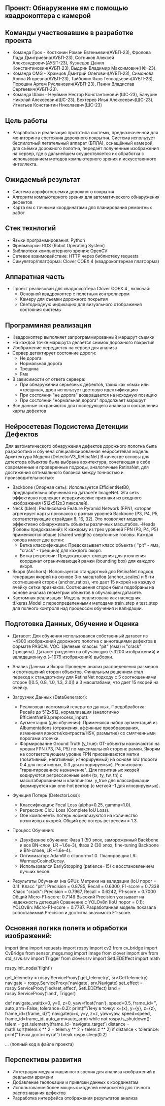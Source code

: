 ## Проект: Обнаружение ям с помощью квадрокоптера с камерой

## Команды участвовавшие в разработке проекта
- Команда Грок - Костюнин Роман Евгеньевич(АУБП-23), Фролова Лада Дмитриевна(АУБП-23), Сотников Алексей Александрович(АУБП-23), Кузнецов Данил Константинович(АУБП-23), Выдрин Владимир Максимович(НФ-23).
- Команда OMG - Храмцов Дмитрий Олегович(АУБП-23), Симонова Арина Игоревна(АУБП-23), Тайболин Яков Геннадьевич(АУБП-23), Порошин Артем Русланович(АУБП-23),  Панин Владислав Сергеевич(АУБП-23).
- Команда Шахи - Неуймин Нестор Константинович(ШС-23),  Бачурин Николай Алексеевич(ШС-23), Бехтерев Илья Алексеевич(ШС-23), Игнатьев Константин Николаевич(ШС-23)

## Цель работы  
- Разработка и реализация прототипа системы, предназначенной для мониторинга состояния дорожного покрытия. Система использует беспилотный летательный аппарат (БПЛА), оснащённый камерой, для съёмки дорожного полотна, передаёт полученные изображения на сервер, где в дальнейшем осуществляется их обработка с использованием методов компьютерного зрения и искусственного интеллекта.

## Ожидаемый результат  
- Система аэрофотосъемки дорожного покрытия
- Алгоритм компьютерного зрения для автоматического обнаружения дефектов
- Карта ям с точными координатами для планирования ремонтных работ

## Стек технлогий 
- Языки программирования: Python
- Фреймворки: ROS (Robot Operating System)
- Библиотеки компьютерного зрения: OpenCV 
- Сетевое взаимодействие: HTTP через библиотеку requests
- Симулятор/платформа: Clover COEX 4 (квадрокоптерная платформа)

## Аппаратная часть 
- Проект реализован для квадрокоптера Clover COEX 4 , включая:
  - Основной квадрокоптер с полетным контроллером
  - Камеру для съемки дорожного покрытия
  - Светодиодную индикацию для визуального отображения состояния системы

## Программная реализация   
- Квадрокоптер выполняет запрограммированный маршрут съемки 
- На каждой точке маршрута делается снимок дорожного покрытия
- Изображение передается на сервер для анализа
- Сервер детектирует состояние дороги:
  - Не дорога
  - Нормальная дорога
  - Трещина
  - Яма
- В зависимости от ответа сервера:
  - При обнаружении серьёзных дефектов, таких как «яма» или «трещина», дрон использует цветовую идентификацию
  - При состоянии "не дорога" возвращается на исходную позицию
  - При состоянии "нормальная дорога" продолжает маршрут
- Все данные сохраняются для последующего анализа и составления карты дефектов

## Нейросетевая Подсистема Детекции Дефектов
Для автоматического обнаружения дефектов дорожного полотна была разработана и обучена специализированная нейросетевая модель.
Архитектура Модели (DetectorV3_RetinaNet)
В качестве основы для детектора объектов была выбрана архитектура, сочетающая в себе современные и проверенные подходы, аналогичные RetinaNet, для достижения оптимального баланса между точностью и производительностью:
- Backbone (Опорная сеть): Используется EfficientNetB0, предварительно обученная на датасете ImageNet. Эта сеть эффективно извлекает иерархические признаки из входного изображения (512x512x3 пикселей).
- Neck (Шея): Реализована Feature Pyramid Network (FPN), которая агрегирует карты признаков с разных уровней Backbone (P3, P4, P5, соответствующие страйдам 8, 16, 32). Это позволяет модели эффективно обнаруживать объекты различных масштабов.
-Heads (Головы предсказаний): К каждому из трех уровней FPN (P3, P4, P5) применяются общие (shared weights) сверточные головы. Каждая голова имеет две ветки:
  - Ветка классификации: Предсказывает класс объекта ( "pit" - яма, "crack" - трещина) для каждого якоря.
  - Ветка регрессии: Предсказывает смещения для уточнения координат ограничивающей рамки (bounding box) для каждого якоря.
- Якоря (Anchors): Используется стандартный для RetinaNet подход генерации якорей на основе 3-х масштабов (anchor_scales) и 5-ти соотношений сторон (anchor_ratios), что дает 15 якорей на каждую ячейку сетки признаков. Соотношения сторон были подобраны на основе анализа геометрии объектов в обучающем датасете.
- Кастомная реализация: Модель реализована как наследник tf.keras.Model с переопределенными методами train_step и test_step для полного контроля над процессом обучения и валидации.

## Подготовка Данных, Обучение и Оценка
- Датасет: Для обучения использовался собственный датасет из ~4300 изображений дорожного полотна с аннотациями дефектов в формате PASCAL VOC. Целевые классы: "pit" (яма) и "crack" (трещина). Датасет разделен на обучающую (~3200 изображений) и валидационную (~1079 изображений) выборки.
- Анализ Данных и Якоря: Проведен анализ распределения размеров и соотношений сторон объектов. Финальным решением стал переход к стандартному для RetinaNet подходу с 5 соотношениями сторон ([0.5, 0.8, 1.0, 1.3, 2.0]) и 3 масштабами, что дает 15 якорей на ячейку.
- Загрузчик Данных (DataGenerator):
  - Реализован кастомный генератор данных.
  Предобработка: Ресайз до 512x512, нормализация (аналогично EfficientNetB0.preprocess_input).
  - Аугментация (для обучения): Применялся набор аугментаций из Albumentations (отражения, аффинные преобразования, изменения яркости/контраста/HSV, размытие) со смягченными порогами отсечки.
  - Формирование Ground Truth (y_true):
  GT-объекты назначаются на уровни FPN (P3, P4, P5) по максимальной стороне рамки.
  Якорям на соответствующем уровне FPN присваиваются метки (позитивный, негативный, игнорируемый) на основе IoU (пороги 0.4 для позитивных, 0.3 для игнорируемых). Реализовано "гарантированное назначение".
  Для позитивных якорей кодируются регрессионные цели (tx, ty, tw, th) с масштабированием и клиппингом.
  y_true для классификации формируется как one-hot вектор (с меткой -1 для игнорируемых).
- Функция Потерь (DetectorLoss):
  - Классификация: Focal Loss (alpha=0.25, gamma=1.0).
  - Регрессия: CIoU Loss (Complete IoU Loss).
  - Обе компоненты потерь нормализуются на количество позитивных якорей. Общий вес потерь регрессии = 1.3.
- Процесс Обучения:
  - Двухфазное обучение: Фаза 1 (50 эпох, замороженный Backbone и все BN-слои, LR ~1.6e-3), Фаза 2 (30 эпох, fine-tuning Backbone и BN-слоев, LR ~1.6e-4).
  - Оптимизатор: AdamW с clipnorm=1.0. Планировщик LR: WarmupCosineDecay.
  - Использовался EarlyStopping (patience=15) с восстановлением лучших весов.
  
- Результаты Обучения (на GPU):
Метрики на валидации (IoU порог = 0.1):
Класс "pit": Precision = 0.8785, Recall = 0.6300, F1-score = 0.7338
Класс "crack": Precision = 0.7967, Recall = 0.6242, F1-score = 0.7000
Общий Micro-F1-score: 0.7146
Высокий Precision указывает на надежность детекций
Сравнение с YOLOv8n (IoU порог = 0.1):
YOLOv8n: Micro-F1-score = 0.7787.
Разработанная модель показала сопоставимый Precision и достигла значимого F1-score.



## Основная логика полета и обработки изображений:

import time
import requests
import rospy
import cv2
from cv_bridge import CvBridge
from sensor_msgs.msg import Image
from clover import srv
from std_srvs.srv import Trigger
from clover.srv import SetLEDEffect
import math

rospy.init_node('flight')

get_telemetry = rospy.ServiceProxy('get_telemetry', srv.GetTelemetry)
navigate = rospy.ServiceProxy('navigate', srv.Navigate)
set_effect = rospy.ServiceProxy('led/set_effect', SetLEDEffect)
land = rospy.ServiceProxy('land', Trigger)

def navigate_wait(x=0, y=0, z=0, yaw=float('nan'), speed=0.5, frame_id='', auto_arm=False, tolerance=0.2):
    print(f"Лечу в точку: x={x}, y={y}, z={z}, frame_id={frame_id}")
    navigate(x=x, y=y, z=z, yaw=yaw, speed=speed, frame_id=frame_id, auto_arm=auto_arm)
    while not rospy.is_shutdown():
        telem = get_telemetry(frame_id='navigate_target')
        distance = math.sqrt(telem.x ** 2 + telem.y ** 2 + telem.z ** 2)
        if distance < tolerance:
            print("Точка достигнута!")
            break
        rospy.sleep(0.2)

 ... (полный код в файле проекта)

## Перспективы развития  
- Интеграция модуля машинного зрения для анализа изображений в реальном времени  
- Добавление геолокации и привязки данных к координатам  
- Использование более мощных моделей нейросетей для точного распознавания дефектов  
- Разработка интерфейса отображения результатов анализа
